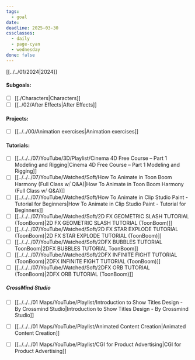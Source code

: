 ```yaml
---
tags:
  - goal
date: 
deadline: 2025-03-30
cssclasses:
  - daily
  - page-cyan
  - wednesday
done: false
---
```

[[../../01/2024|2024]]
#### Subgoals:
- [ ] [[./Characters|Characters]]
- [ ] [[../02/After Effects|After Effects]]
#### Projects:
- [ ] [[../../00/Animation exercises|Animation exercises]]
#### Tutorials:
- [ ] [[../../../07/YouTube/3D/Playlist/Cinema 4D Free Course – Part 1 Modeling and Rigging|Cinema 4D Free Course – Part 1 Modeling and Rigging]]
- [ ] [[../../../07/YouTube/Watched/Soft/How To Animate in Toon Boom Harmony (Full Class w⧸ Q&A)|How To Animate in Toon Boom Harmony (Full Class w⧸ Q&A)]]
- [ ] [[../../../07/YouTube/Watched/Soft/How To Animate in Clip Studio Paint - Tutorial for Beginners|How To Animate in Clip Studio Paint - Tutorial for Beginners]]
- [ ] [[../../../07/YouTube/Watched/Soft/2D FX GEOMETRIC SLASH TUTORIAL (ToonBoom)|2D FX GEOMETRIC SLASH TUTORIAL (ToonBoom)]]
- [ ] [[../../../07/YouTube/Watched/Soft/2D FX STAR EXPLODE TUTORIAL (ToonBoom)|2D FX STAR EXPLODE TUTORIAL (ToonBoom)]]
- [ ] [[../../../07/YouTube/Watched/Soft/2DFX BUBBLES TUTORIAL ToonBoom|2DFX BUBBLES TUTORIAL ToonBoom]]
- [ ] [[../../../07/YouTube/Watched/Soft/2DFX INFINITE FIGHT TUTORIAL (ToonBoom)|2DFX INFINITE FIGHT TUTORIAL (ToonBoom)]]
- [ ] [[../../../07/YouTube/Watched/Soft/2DFX ORB TUTORIAL (ToonBoom)|2DFX ORB TUTORIAL (ToonBoom)]]
##### CrossMind Studio
- [ ] [[../../../01 Maps/YouTube/Playlist/Introduction to Show Titles Design - By Crossmind Studio|Introduction to Show Titles Design - By Crossmind Studio]]
- [ ] [[../../../01 Maps/YouTube/Playlist/Animated Content Creation|Animated Content Creation]]
- [ ] [[../../../01 Maps/YouTube/Playlist/CGI for Product Advertising|CGI for Product Advertising]]


